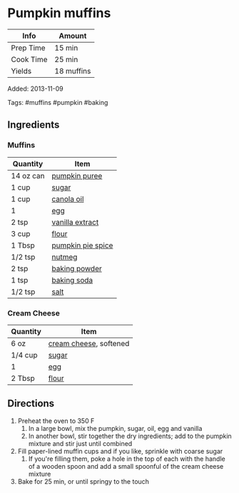 # Pumpkin muffins

| Info      | Amount     |
| --------- | ---------- |
| Prep Time | 15 min     |
| Cook Time | 25 min     |
| Yields    | 18 muffins |

Added: 2013-11-09

Tags: #muffins #pumpkin #baking

## Ingredients

### Muffins

| Quantity  | Item                                                          |
| --------- | ------------------------------------------------------------- |
| 14 oz can | [pumpkin puree](../_ingredients/pumpkin%20puree.md)           |
| 1 cup     | [sugar](../_ingredients/sugar.md)                             |
| 1 cup     | [canola oil](../_ingredients/canola%20oil.md)                 |
| 1         | [egg](../_ingredients/egg.md)                                 |
| 2 tsp     | [vanilla extract](../_ingredients/vanilla%20extract.md)       |
| 3 cup     | [flour](../_ingredients/flour.md)                             |
| 1 Tbsp    | [pumpkin pie spice](../_ingredients/pumpkin%20pie%20spice.md) |
| 1/2 tsp   | [nutmeg](../_ingredients/nutmeg.md)                           |
| 2 tsp     | [baking powder](../_ingredients/baking%20powder.md)           |
| 1 tsp     | [baking soda](../_ingredients/baking%20soda.md)               |
| 1/2 tsp   | [salt](../_ingredients/salt.md)                               |

### Cream Cheese

| Quantity | Item                                                        |
| -------- | ----------------------------------------------------------- |
| 6 oz     | [cream cheese](../_ingredients/cream%20cheese.md), softened |
| 1/4 cup  | [sugar](../_ingredients/sugar.md)                           |
| 1        | [egg](../_ingredients/egg.md)                               |
| 2 Tbsp   | [flour](../_ingredients/flour.md)                           |

## Directions

1. Preheat the oven to 350 F
    1. In a large bowl, mix the pumpkin, sugar, oil, egg and vanilla
    1. In another bowl, stir together the dry ingredients; add to the pumpkin mixture and stir just until combined
1. Fill paper-lined muffin cups and if you like, sprinkle with coarse sugar
    1. If you're filling them, poke a hole in the top of each with the handle of a wooden spoon and add a small spoonful of the cream cheese mixture
1. Bake for 25 min, or until springy to the touch
